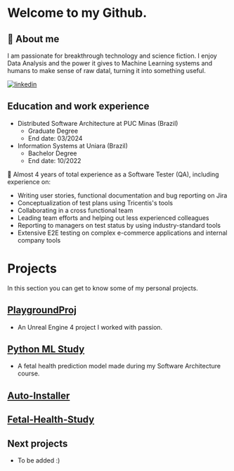 
# Welcome to my Github.
## 🚀 About me
I am passionate for breakthrough technology and science fiction. I enjoy Data Analysis and the power it gives to Machine Learning systems and humans to make sense of raw datal, turning it into something useful.


[![linkedin](https://img.shields.io/badge/linkedin-0A66C2?style=for-the-badge&logo=linkedin&logoColor=white)](https://www.linkedin.com/in/matheus-perches/)


## Education and work experience
- Distributed Software Architecture at PUC Minas (Brazil)
    - Graduate Degree
    - End date: 03/2024
- Information Systems  at Uniara (Brazil)
    - Bachelor Degree
    - End date: 10/2022

🧠 Almost 4 years of total experience as a Software Tester (QA), including experience on:
- Writing user stories, functional documentation and bug reporting on Jira
- Conceptualization of test plans using Tricentis's tools
- Collaborating in a cross functional team
- Leading team efforts and helping out less experienced colleagues 
- Reporting to managers on test status by using industry-standard tools
- Extensive E2E testing on complex e-commerce applications and internal company tools


# Projects
 In this section you can get to know some of my personal projects.

## [PlaygroundProj](https://github.com/matheusperches/PlaygroundProj)
- An Unreal Engine 4 project I worked with passion.

## [Python ML Study](https://github.com/matheusperches/ML-training-Study)
- A fetal health prediction model made during my Software Architecture course.

## [Auto-Installer](https://github.com/matheusperches/Auto-Installer)

## [Fetal-Health-Study](https://github.com/matheusperches/Fetal-health-study)

## Next projects

- To be added :) 

